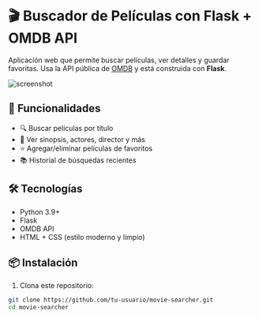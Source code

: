 # 🎬 Buscador de Películas con Flask + OMDB API

Aplicación web que permite buscar películas, ver detalles y guardar favoritas. Usa la API pública de [OMDB](http://www.omdbapi.com/) y está construida con **Flask**.

![screenshot](https://user-images.githubusercontent.com/your-screenshot.png)

## 🚀 Funcionalidades

- 🔍 Buscar películas por título
- 📃 Ver sinopsis, actores, director y más
- ⭐ Agregar/eliminar películas de favoritos
- 📚 Historial de búsquedas recientes

## 🛠 Tecnologías

- Python 3.9+
- Flask
- OMDB API
- HTML + CSS (estilo moderno y limpio)

## 📦 Instalación

1. Clona este repositorio:

```bash
git clone https://github.com/tu-usuario/movie-searcher.git
cd movie-searcher
